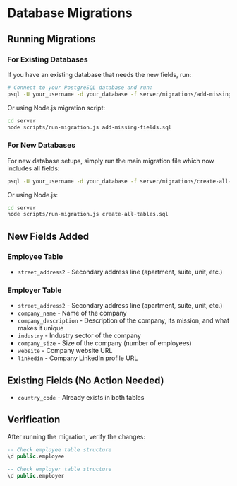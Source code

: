 # Database Migrations

## Running Migrations

### For Existing Databases

If you have an existing database that needs the new fields, run:

```bash
# Connect to your PostgreSQL database and run:
psql -U your_username -d your_database -f server/migrations/add-missing-fields.sql
```

Or using Node.js migration script:

```bash
cd server
node scripts/run-migration.js add-missing-fields.sql
```

### For New Databases

For new database setups, simply run the main migration file which now includes all fields:

```bash
psql -U your_username -d your_database -f server/migrations/create-all-tables.sql
```

Or using Node.js:

```bash
cd server
node scripts/run-migration.js create-all-tables.sql
```

## New Fields Added

### Employee Table
- `street_address2` - Secondary address line (apartment, suite, unit, etc.)

### Employer Table
- `street_address2` - Secondary address line (apartment, suite, unit, etc.)
- `company_name` - Name of the company
- `company_description` - Description of the company, its mission, and what makes it unique
- `industry` - Industry sector of the company
- `company_size` - Size of the company (number of employees)
- `website` - Company website URL
- `linkedin` - Company LinkedIn profile URL

## Existing Fields (No Action Needed)
- `country_code` - Already exists in both tables

## Verification

After running the migration, verify the changes:

```sql
-- Check employee table structure
\d public.employee

-- Check employer table structure
\d public.employer
```

